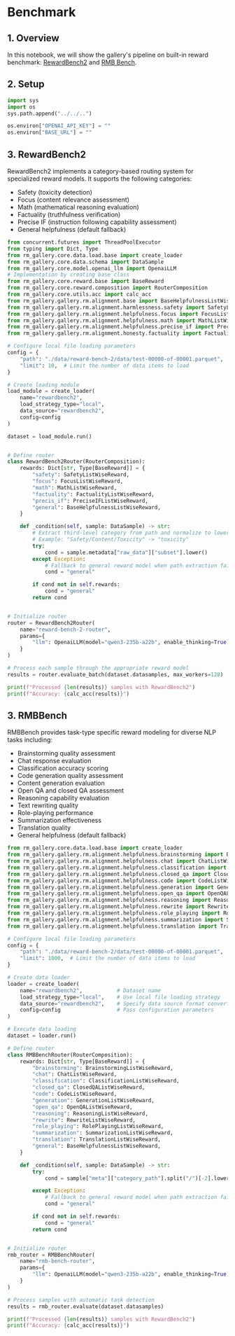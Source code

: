 # Benchmark

## 1. Overview
In this notebook, we will show the gallery's pipeline on built-in reward benchmark: [RewardBench2](https://huggingface.co/spaces/allenai/reward-bench) and [RMB Bench](https://github.com/Zhou-Zoey/RMB-Reward-Model-Benchmark).

## 2. Setup

```python
import sys
import os
sys.path.append("../../..")

os.environ["OPENAI_API_KEY"] = ""
os.environ["BASE_URL"] = ""
```

## 3. RewardBench2

RewardBench2 implements a category-based routing system for specialized reward models. It supports the following categories:
- Safety (toxicity detection)
- Focus (content relevance assessment)
- Math (mathematical reasoning evaluation)
- Factuality (truthfulness verification)
- Precise IF (instruction following capability assessment)
- General helpfulness (default fallback)

```python
from concurrent.futures import ThreadPoolExecutor
from typing import Dict, Type
from rm_gallery.core.data.load.base import create_loader
from rm_gallery.core.data.schema import DataSample
from rm_gallery.core.model.openai_llm import OpenaiLLM
# Implementation by creating base class
from rm_gallery.core.reward.base import BaseReward
from rm_gallery.core.reward.composition import RouterComposition
from rm_gallery.core.utils.acc import calc_acc
from rm_gallery.gallery.rm.alignment.base import BaseHelpfulnessListWiseReward
from rm_gallery.gallery.rm.alignment.harmlessness.safety import SafetyListWiseReward
from rm_gallery.gallery.rm.alignment.helpfulness.focus import FocusListWiseReward
from rm_gallery.gallery.rm.alignment.helpfulness.math import MathListWiseReward
from rm_gallery.gallery.rm.alignment.helpfulness.precise_if import PreciseIFListWiseReward
from rm_gallery.gallery.rm.alignment.honesty.factuality import FactualityListWiseReward

# Configure local file loading parameters
config = {
    "path": "./data/reward-bench-2/data/test-00000-of-00001.parquet",
    "limit": 10,  # Limit the number of data items to load
}

# Create loading module
load_module = create_loader(
    name="rewardbench2",
    load_strategy_type="local",
    data_source="rewardbench2",
    config=config
)

dataset = load_module.run()


# Define router
class RewardBench2Router(RouterComposition):
    rewards: Dict[str, Type[BaseReward]] = {
        "safety": SafetyListWiseReward,
        "focus": FocusListWiseReward,
        "math": MathListWiseReward,
        "factuality": FactualityListWiseReward,
        "precis_if": PreciseIFListWiseReward,
        "general": BaseHelpfulnessListWiseReward,
    }

    def _condition(self, sample: DataSample) -> str:
        # Extract third-level category from path and normalize to lowercase
        # Example: "Safety/Content/Toxicity" -> "toxicity"
        try:
            cond = sample.metadata["raw_data"]["subset"].lower()
        except Exception:
            # Fallback to general reward model when path extraction fails
            cond = "general"

        if cond not in self.rewards:
            cond = "general"
        return cond


# Initialize router
router = RewardBench2Router(
    name="reward-bench-2-router",
    params={
        "llm": OpenaiLLM(model="qwen3-235b-a22b", enable_thinking=True),
    }
)

# Process each sample through the appropriate reward model
results = router.evaluate_batch(dataset.datasamples, max_workers=128)

print(f"Processed {len(results)} samples with RewardBench2")
print(f"Accuracy: {calc_acc(results)}")
```

## 3. RMBBench

RMBBench provides task-type specific reward modeling for diverse NLP tasks including:
- Brainstorming quality assessment
- Chat response evaluation
- Classification accuracy scoring
- Code generation quality assessment
- Content generation evaluation
- Open QA and closed QA assessment
- Reasoning capability evaluation
- Text rewriting quality
- Role-playing performance
- Summarization effectiveness
- Translation quality
- General helpfulness (default fallback)

```python
from rm_gallery.core.data.load.base import create_loader
from rm_gallery.gallery.rm.alignment.helpfulness.brainstorming import BrainstormingListWiseReward
from rm_gallery.gallery.rm.alignment.helpfulness.chat import ChatListWiseReward
from rm_gallery.gallery.rm.alignment.helpfulness.classification import ClassificationListWiseReward
from rm_gallery.gallery.rm.alignment.helpfulness.closed_qa import ClosedQAListWiseReward
from rm_gallery.gallery.rm.alignment.helpfulness.code import CodeListWiseReward
from rm_gallery.gallery.rm.alignment.helpfulness.generation import GenerationListWiseReward
from rm_gallery.gallery.rm.alignment.helpfulness.open_qa import OpenQAListWiseReward
from rm_gallery.gallery.rm.alignment.helpfulness.reasoning import ReasoningListWiseReward
from rm_gallery.gallery.rm.alignment.helpfulness.rewrite import RewriteListWiseReward
from rm_gallery.gallery.rm.alignment.helpfulness.role_playing import RolePlayingListWiseReward
from rm_gallery.gallery.rm.alignment.helpfulness.summarization import SummarizationListWiseReward
from rm_gallery.gallery.rm.alignment.helpfulness.translation import TranslationListWiseReward

# Configure local file loading parameters
config = {
    "path": "./data/reward-bench-2/data/test-00000-of-00001.parquet",
    "limit": 1000,  # Limit the number of data items to load
}

# Create data loader
loader = create_loader(
    name="rewardbench2",           # Dataset name
    load_strategy_type="local",    # Use local file loading strategy
    data_source="rewardbench2",    # Specify data source format converter
    config=config                  # Pass configuration parameters
)

# Execute data loading
dataset = loader.run()

# Define router
class RMBBenchRouter(RouterComposition):
    rewards: Dict[str, Type[BaseReward]] = {
        "brainstorming": BrainstormingListWiseReward,
        "chat": ChatListWiseReward,
        "classification": ClassificationListWiseReward,
        "closed_qa": ClosedQAListWiseReward,
        "code": CodeListWiseReward,
        "generation": GenerationListWiseReward,
        "open_qa": OpenQAListWiseReward,
        "reasoning": ReasoningListWiseReward,
        "rewrite": RewriteListWiseReward,
        "role_playing": RolePlayingListWiseReward,
        "summarization": SummarizationListWiseReward,
        "translation": TranslationListWiseReward,
        "general": BaseHelpfulnessListWiseReward,
    }

    def _condition(self, sample: DataSample) -> str:
        try:
            cond = sample["meta"]["category_path"].split("/")[-2].lower()

        except Exception:
            # Fallback to general reward model when path extraction fails
            cond = "general"

        if cond not in self.rewards:
            cond = "general"
        return cond


# Initialize router
rmb_router = RMBBenchRouter(
    name="rmb-bench-router",
    params={
        "llm": OpenaiLLM(model="qwen3-235b-a22b", enable_thinking=True),
    }
)

# Process samples with automatic task detection
results = rmb_router.evaluate(dataset.datasamples)

print(f"Processed {len(results)} samples with RewardBench2")
print(f"Accuracy: {calc_acc(results)}")
```

